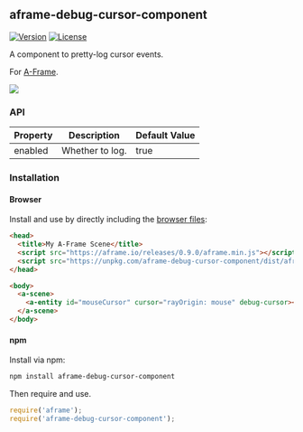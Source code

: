 ## aframe-debug-cursor-component

[![Version](http://img.shields.io/npm/v/aframe-debug-cursor-component.svg?style=flat-square)](https://npmjs.org/package/aframe-debug-cursor-component)
[![License](http://img.shields.io/npm/l/aframe-debug-cursor-component.svg?style=flat-square)](https://npmjs.org/package/aframe-debug-cursor-component)

A component to pretty-log cursor events.

For [A-Frame](https://aframe.io).

![](https://user-images.githubusercontent.com/674727/36452637-30ab2b7c-164a-11e8-9e0c-3eeb2f9b9191.png)

### API

| Property | Description     | Default Value |
| -------- | -----------     | ------------- |
| enabled  | Whether to log. | true          |

### Installation

#### Browser

Install and use by directly including the [browser files](dist):

```html
<head>
  <title>My A-Frame Scene</title>
  <script src="https://aframe.io/releases/0.9.0/aframe.min.js"></script>
  <script src="https://unpkg.com/aframe-debug-cursor-component/dist/aframe-debug-cursor-component.min.js"></script>
</head>

<body>
  <a-scene>
    <a-entity id="mouseCursor" cursor="rayOrigin: mouse" debug-cursor></a-entity>
  </a-scene>
</body>
```

#### npm

Install via npm:

```bash
npm install aframe-debug-cursor-component
```

Then require and use.

```js
require('aframe');
require('aframe-debug-cursor-component');
```
